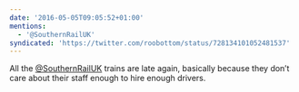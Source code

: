 ```yaml
---
date: '2016-05-05T09:05:52+01:00'
mentions:
  - '@SouthernRailUK'
syndicated: 'https://twitter.com/roobottom/status/728134101052481537'
---
```

All the [@SouthernRailUK](https://twitter.com/@SouthernRailUK) trains are late again, basically because they don’t care about their staff enough to hire enough drivers.
